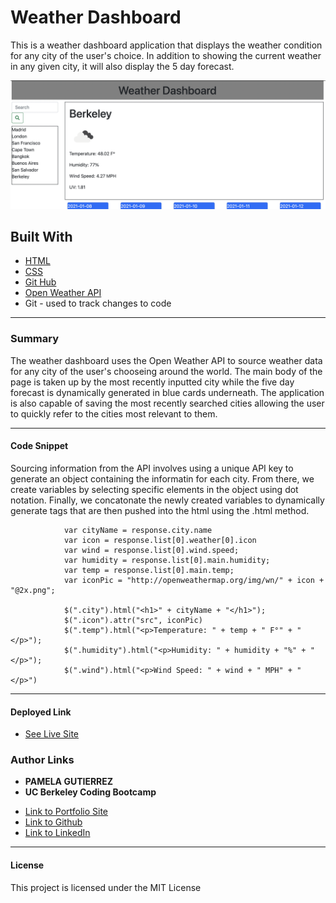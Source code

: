 # Weather Dashboard

This is a weather dashboard application that displays the weather condition for any city of the user's choice. In addition to showing the current weather in any given city, it will also display the 5 day forecast.

![Site](weather-screenshot.png)

## **Built With**
* [HTML](https://developer.mozilla.org/en-US/docs/Web/HTML)
* [CSS](https://developer.mozilla.org/en-US/docs/Web/CSS)
* [Git Hub](https://github.com/)
* [Open Weather API](https://openweathermap.org/api)
*  Git - used to track changes to code
______________________________________________________________________________
  
### **Summary**

The weather dashboard uses the Open Weather API to source weather data for any city of the user's chooseing around the world. The main body of the page is taken up by the most recently inputted city while the five day forecast is dynamically generated in blue cards underneath. The application is also capable of saving the most recently searched cities allowing the user to quickly refer to the cities most relevant to them. 

______________________________________________________________________________

#### **Code Snippet**

Sourcing information from the API involves using a unique API key to generate an object containing the informatin for each city. From there, we create variables by selecting specific elements in the object using dot notation. Finally, we concatonate the newly created variables to dynamically generate tags that are then pushed into the html using the .html method. 
```
            var cityName = response.city.name
            var icon = response.list[0].weather[0].icon
            var wind = response.list[0].wind.speed;
            var humidity = response.list[0].main.humidity;
            var temp = response.list[0].main.temp;
            var iconPic = "http://openweathermap.org/img/wn/" + icon + "@2x.png";

            $(".city").html("<h1>" + cityName + "</h1>");
            $(".icon").attr("src", iconPic)
            $(".temp").html("<p>Temperature: " + temp + " F°" + "</p>");
            $(".humidity").html("<p>Humidity: " + humidity + "%" + "</p>");
            $(".wind").html("<p>Wind Speed: " + wind + " MPH" + "</p>")

```


______________________________________________________________________________


#### **Deployed Link**

* [See Live Site](https://pamela-gutierrez.github.io/weather-dashboard/)

### **Author Links**

* **PAMELA GUTIERREZ**
* **UC Berkeley Coding Bootcamp**
  
- [Link to Portfolio Site](#)
- [Link to Github](https://github.com/pamela-gutierrez) 
- [Link to LinkedIn](www.linkedin.com/in/pamela-gutierrez)



______________________________________________________________________________

#### **License**

This project is licensed under the MIT License


   